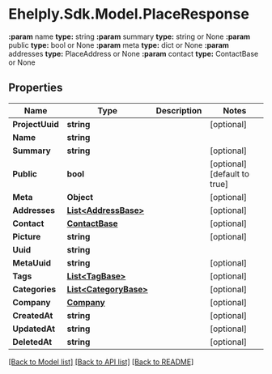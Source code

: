 # Ehelply.Sdk.Model.PlaceResponse
**:param** name                                **type:** string **:param** summary                             **type:** string or None  **:param** public                              **type:** bool or None  **:param** meta                                **type:** dict or None  **:param** addresses                           **type:** PlaceAddress or None  **:param** contact                             **type:** ContactBase or None

## Properties

Name | Type | Description | Notes
------------ | ------------- | ------------- | -------------
**ProjectUuid** | **string** |  | [optional] 
**Name** | **string** |  | 
**Summary** | **string** |  | [optional] 
**Public** | **bool** |  | [optional] [default to true]
**Meta** | **Object** |  | [optional] 
**Addresses** | [**List&lt;AddressBase&gt;**](AddressBase.md) |  | [optional] 
**Contact** | [**ContactBase**](ContactBase.md) |  | [optional] 
**Picture** | **string** |  | [optional] 
**Uuid** | **string** |  | 
**MetaUuid** | **string** |  | [optional] 
**Tags** | [**List&lt;TagBase&gt;**](TagBase.md) |  | [optional] 
**Categories** | [**List&lt;CategoryBase&gt;**](CategoryBase.md) |  | [optional] 
**Company** | [**Company**](Company.md) |  | [optional] 
**CreatedAt** | **string** |  | [optional] 
**UpdatedAt** | **string** |  | [optional] 
**DeletedAt** | **string** |  | [optional] 

[[Back to Model list]](../README.md#documentation-for-models) [[Back to API list]](../README.md#documentation-for-api-endpoints) [[Back to README]](../README.md)

